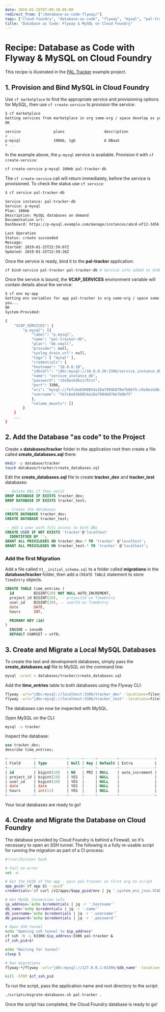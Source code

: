 ```yaml
---
date: 2019-01-15T07:09:18-05:00
redirect_from: ["/database-as-code-flyway/"]
tags: ["cloud-foundry", "database-as-code", "flyway", "mysql", "pal-tracker"]
title: "Database as Code: Flyway & MySQL on Cloud Foundry"
---
```


# Recipe: Database as Code with Flyway & MySQL on Cloud Foundry

This recipe is illustrated in the [PAL Tracker](pal-tracker.md) example project.

## 1. Provision and Bind MySQL in Cloud Foundry

Use `cf marketplace` to find the appropriate service and provisioning options for MySQL, then use `cf create-service` to provision the service:

```bash
$ cf marketplace
Getting services from marketplace in org some-org / space develop as you@example.com...
OK

service               plans                  description
# ...
p-mysql               100mb, 1gb             A DBaaS
# ...
```

In the example above, the `p-mysql` service is available. Provision it with `cf create-service`:

```bash
cf create-service p-mysql 100mb pal-tracker-db
```

The `cf create-service` call will return immediately, before the service is provisioned. To check the status use `cf service`:

```bash
$ cf service pal-tracker-db

Service instance: pal-tracker-db
Service: p-mysql
Plan: 100mb
Description: MySQL databases on demand
Documentation url:
Dashboard: https://p-mysql.example.com/manage/instances/abcd-ef12-3456

Last Operation
Status: create succeeded
Message:
Started: 2019-01-15T22:59:07Z
Updated: 2019-01-15T22:59:26Z
```

Once the service is ready, bind it to the **pal-tracker** application:

```bash
cf bind-service pal-tracker pal-tracker-db # Service info added to VCAP_SERVICES env var
```

Once the service is bound, the **VCAP_SERVICES** environment variable will contain details about the service:

```bash
$ cf env my-app
Getting env variables for app pal-tracker in org some-org / space some-space as
you...
OK
System-Provided:

{
	"VCAP_SERVICES": {
		"p.mysql": [{
			"label": "p.mysql",
			"name": "pal-tracker-db",
			"plan": "db-small",
			"provider": null,
			"syslog_drain_url": null,
			"tags": [ "mysql" ],
			"credentials": {
			"hostname": "10.0.0.20",
			"jdbcUrl": "jdbc:mysql://10.0.0.20:3306/service_instance_db?user=fefcbe8360854a18a7994b870e7b0bf5\u0026password=z9z6eskdbs1rhtxt",
			"name": "service_instance_db",
			"password": "z9z6eskdbs1rhtxt",
			"port": 3306,
			"uri": "mysql://fefcbe8360854a18a7994b870e7b0bf5:z9z6eskdbs1rhtxt@10.0.0.20:3306/service_instance_db?reconnect=true",
			"username": "fefcbe8360854a18a7994b870e7b0bf5"
			},
			"volume_mounts": []
		}
	}
	...
}
```

## 2. Add the Database "as code" to the Project

Create a **databases/tracker** folder in the application root then create a file called **create_databases.sql** there:

```bash
mkdir -p database/tracker
touch database/tracker/create_databases.sql
```

Edit the **create_databases.sql** file to create **tracker_dev** and **tracker_test** databases:

```sql
-- Delete DBs if they exist
DROP DATABASE IF EXISTS tracker_dev;
DROP DATABASE IF EXISTS tracker_test;

-- Create the databases
CREATE DATABASE tracker_dev;
CREATE DATABASE tracker_test;

-- Add a user with full access to both DBs
CREATE USER IF NOT EXISTS 'tracker'@'localhost'
  IDENTIFIED BY '';
GRANT ALL PRIVILEGES ON tracker_dev.* TO 'tracker' @'localhost';
GRANT ALL PRIVILEGES ON tracker_test.* TO 'tracker' @'localhost';
```

### Add the first Migration

Add a file called `V1__initial_schema.sql` to a folder called **migrations** in the **database/tracker** folder, then add a `CREATE TABLE` statement to store `TimeEntry` objects.

```sql
CREATE TABLE time_entries (
  id         BIGINT(20) NOT NULL AUTO_INCREMENT,
  project_id BIGINT(20), -- projectId on TimeEntry
  user_id    BIGINT(20), -- userId on TimeEntry
  date       DATE,
  hours      INT,

  PRIMARY KEY (id)
)
  ENGINE = innodb
  DEFAULT CHARSET = utf8;
```

## 3. Create and Migrate a Local MySQL Databases

To create the test and development databases, simply pass the **create_databases.sql** file to MySQL on the command line:

```bash
mysql -uroot < databases/tracker/create_databases.sql
```

Add the **time_entries** table to both databases using the Flyway CLI:

```bash
flyway -url="jdbc:mysql://localhost:3306/tracker_dev" -locations=filesystem:databases/tracker clean migrate
flyway -url="jdbc:mysql://localhost:3306/tracker_test" -locations=filesystem:databases/tracker clean migrate
```

The databases can now be inspected with MySQL.

Open MySQL on the CLI:

```bash
mysql -u tracker
```

Inspect the database:

```sql
use tracker_dev;
describe time_entries;

+------------+--------------+------+-----+---------+----------------+
| Field      | Type         | Null | Key | Default | Extra          |
+------------+--------------+------+-----+---------+----------------+
| id         | bigint(20)   | NO   | PRI | NULL    | auto_increment |
| project_id | bigint(20)   | YES  |     | NULL    |                |
| user_id    | bigint(20)   | YES  |     | NULL    |                |
| date       | date         | YES  |     | NULL    |                |
| hours      | int(11)      | YES  |     | NULL    |                |
+------------+--------------+------+-----+---------+----------------+
```

Your local databases are ready to go!

## 4. Create and Migrate the Database on Cloud Foundry

The database provided by Cloud Foundry is behind a Firewall, so it's necessary to open an SSH tunnel. The following is a fully re-usable script for running the migration as part of a CI process:

```bash
#!/usr/bin/env bash

# Fail on error
set -e

# Get the GUID of the app - pass pal-tracker as first arg to script
app_guid=`cf app $1 --guid`
credentials=`cf curl /v2/apps/$app_guid/env | jq '.system_env_json.VCAP_SERVICES | .[] | .[] | select(.instance_name=="pal-tracker-db") | .credentials'`

# Get MySQL Connection info
ip_address=`echo $credentials | jq -r '.hostname'`
db_name=`echo $credentials | jq -r '.name'`
db_username=`echo $credentials | jq -r '.username'`
db_password=`echo $credentials | jq -r '.password'`

# Open SSH tunnel
echo "Opening ssh tunnel to $ip_address"
cf ssh -N -L 63306:$ip_address:3306 pal-tracker &
cf_ssh_pid=$!

echo "Waiting for tunnel"
sleep 5

# Run migrations
flyway-*/flyway -url="jdbc:mysql://127.0.0.1:63306/$db_name" -locations=filesystem:$2/databases/tracker -user=$db_username -password=$db_password migrate

kill -STOP $cf_ssh_pid
```

To run the script, pass the application name and root directory to the script:

```bash
./scripts/migrate-databases.sh pal-tracker .
```

Once the script has completed, the Cloud Foundry database is ready to go!
